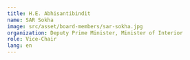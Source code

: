 ```yaml
---
title: H.E. Abhisantibindit
name: SAR Sokha
image: src/asset/board-members/sar-sokha.jpg
organization: Deputy Prime Minister, Minister of Interior
role: Vice-Chair
lang: en
---
```

